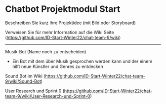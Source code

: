 # Chatbot Projektmodul Start

Beschreiben Sie kurz Ihre Projektidee (mit Bild oder Storyboard)

Verweisen Sie für mehr Information auf die Wiki Seite (https://github.com/ID-Start-Winter22/chat-team-9/wiki)

-----------------------------------------------------------------------------------------------------------------------------------------------------------

Musik-Bot (Name noch zu entscheiden)
- Ein Bot mit dem über Musik gesprochen werden kann und der einem hilft neue Künstler und Genres zu entdecken
        
Sound Bot im Wiki (https://github.com/ID-Start-Winter22/chat-team-9/wiki/Sound-Bot)

User Research und Sprint 0 (https://github.com/ID-Start-Winter22/chat-team-9/wiki/User-Research-und-Sprint-0)
